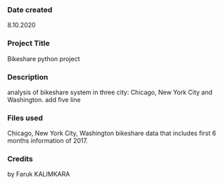 ### Date created
8.10.2020

### Project Title
Bikeshare python project

### Description
analysis of bikeshare system in three city: Chicago, New York City and Washington. add five line

### Files used
Chicago, New York City, Washington bikeshare data that includes first 6 months information of 2017.

### Credits
by Faruk KALIMKARA

